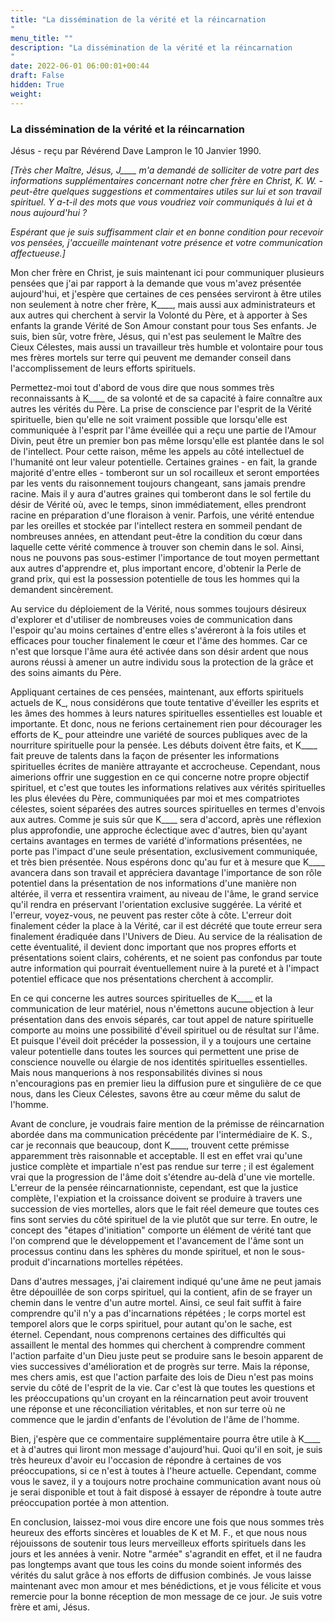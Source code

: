 ```yaml
---
title: "La dissémination de la vérité et la réincarnation
"
menu_title: ""
description: "La dissémination de la vérité et la réincarnation
"
date: 2022-06-01 06:00:01+00:44
draft: False
hidden: True
weight:
---
```

### La dissémination de la vérité et la réincarnation


Jésus - reçu par Révérend Dave Lampron le 10 Janvier 1990.

*[Très cher Maître, Jésus, J____ m'a demandé de solliciter de votre part des informations supplémentaires concernant notre cher frère en Christ, K. W. - peut-être quelques suggestions et commentaires utiles sur lui et son travail spirituel. Y a-t-il des mots que vous voudriez voir communiqués à lui et à nous aujourd'hui ?*

*Espérant que je suis suffisamment clair et en bonne condition pour recevoir vos pensées, j'accueille maintenant votre présence et votre communication affectueuse.]*

Mon cher frère en Christ, je suis maintenant ici pour communiquer plusieurs pensées que j'ai par rapport à la demande que vous m'avez présentée aujourd'hui, et j'espère que certaines de ces pensées serviront à être utiles non seulement à notre cher frère, K____, mais aussi aux administrateurs et aux autres qui cherchent à servir la Volonté du Père, et à apporter à Ses enfants la grande Vérité de Son Amour constant pour tous Ses enfants. Je suis, bien sûr, votre frère, Jésus, qui n'est pas seulement le Maître des Cieux Célestes, mais aussi un travailleur très humble et volontaire pour tous mes frères mortels sur terre qui peuvent me demander conseil dans l'accomplissement de leurs efforts spirituels.

Permettez-moi tout d'abord de vous dire que nous sommes très reconnaissants à K____ de sa volonté et de sa capacité à faire connaître aux autres les vérités du Père. La prise de conscience par l'esprit de la Vérité spirituelle, bien qu'elle ne soit vraiment possible que lorsqu'elle est communiquée à l'esprit par l'âme éveillée qui a reçu une partie de l'Amour Divin, peut être un premier bon pas même lorsqu'elle est plantée dans le sol de l'intellect. Pour cette raison, même les appels au côté intellectuel de l'humanité ont leur valeur potentielle. Certaines graines - en fait, la grande majorité d'entre elles - tomberont sur un sol rocailleux et seront emportées par les vents du raisonnement toujours changeant, sans jamais prendre racine. Mais il y aura d'autres graines qui tomberont dans le sol fertile du désir de Vérité où, avec le temps, sinon immédiatement, elles prendront racine en préparation d'une floraison à venir. Parfois, une vérité entendue par les oreilles et stockée par l'intellect restera en sommeil pendant de nombreuses années, en attendant peut-être la condition du cœur dans laquelle cette vérité commence à trouver son chemin dans le sol. Ainsi, nous ne pouvons pas sous-estimer l'importance de tout moyen permettant aux autres d'apprendre et, plus important encore, d'obtenir la Perle de grand prix, qui est la possession potentielle de tous les hommes qui la demandent sincèrement.

Au service du déploiement de la Vérité, nous sommes toujours désireux d'explorer et d'utiliser de nombreuses voies de communication dans l'espoir qu'au moins certaines d'entre elles s'avéreront à la fois utiles et efficaces pour toucher finalement le cœur et l'âme des hommes. Car ce n'est que lorsque l'âme aura été activée dans son désir ardent que nous aurons réussi à amener un autre individu sous la protection de la grâce et des soins aimants du Père.

Appliquant certaines de ces pensées, maintenant, aux efforts spirituels actuels de K_, nous considérons que toute tentative d'éveiller les esprits et les âmes des hommes à leurs natures spirituelles essentielles est louable et importante. Et donc, nous ne ferions certainement rien pour décourager les efforts de K_ pour atteindre une variété de sources publiques avec de la nourriture spirituelle pour la pensée. Les débuts doivent être faits, et K____ fait preuve de talents dans la façon de présenter les informations spirituelles écrites de manière attrayante et accrocheuse. Cependant, nous aimerions offrir une suggestion en ce qui concerne notre propre objectif spirituel, et c'est que toutes les informations relatives aux vérités spirituelles les plus élevées du Père, communiquées par moi et mes compatriotes célestes, soient séparées des autres sources spirituelles en termes d'envois aux autres. Comme je suis sûr que K____ sera d'accord, après une réflexion plus approfondie, une approche éclectique avec d'autres, bien qu'ayant certains avantages en termes de variété d'informations présentées, ne porte pas l'impact d'une seule présentation, exclusivement communiquée, et très bien présentée. Nous espérons donc qu'au fur et à mesure que K____ avancera dans son travail et appréciera davantage l'importance de son rôle potentiel dans la présentation de nos informations d'une manière non altérée, il verra et ressentira vraiment, au niveau de l'âme, le grand service qu'il rendra en préservant l'orientation exclusive suggérée. La vérité et l'erreur, voyez-vous, ne peuvent pas rester côte à côte. L'erreur doit finalement céder la place à la Vérité, car il est décrété que toute erreur sera finalement éradiquée dans l'Univers de Dieu. Au service de la réalisation de cette éventualité, il devient donc important que nos propres efforts et présentations soient clairs, cohérents, et ne soient pas confondus par toute autre information qui pourrait éventuellement nuire à la pureté et à l'impact potentiel efficace que nos présentations cherchent à accomplir.

En ce qui concerne les autres sources spirituelles de K____ et la communication de leur matériel, nous n'émettons aucune objection à leur présentation dans des envois séparés, car tout appel de nature spirituelle comporte au moins une possibilité d'éveil spirituel ou de résultat sur l'âme. Et puisque l'éveil doit précéder la possession, il y a toujours une certaine valeur potentielle dans toutes les sources qui permettent une prise de conscience nouvelle ou élargie de nos identités spirituelles essentielles. Mais nous manquerions à nos responsabilités divines si nous n'encouragions pas en premier lieu la diffusion pure et singulière de ce que nous, dans les Cieux Célestes, savons être au cœur même du salut de l'homme.

Avant de conclure, je voudrais faire mention de la prémisse de réincarnation abordée dans ma communication précédente par l'intermédiaire de K. S., car je reconnais que beaucoup, dont K____, trouvent cette prémisse apparemment très raisonnable et acceptable. Il est en effet vrai qu'une justice complète et impartiale n'est pas rendue sur terre ; il est également vrai que la progression de l'âme doit s'étendre au-delà d'une vie mortelle. L'erreur de la pensée réincarnationniste, cependant, est que la justice complète, l'expiation et la croissance doivent se produire à travers une succession de vies mortelles, alors que le fait réel demeure que toutes ces fins sont servies du côté spirituel de la vie plutôt que sur terre. En outre, le concept des "étapes d'initiation" comporte un élément de vérité tant que l'on comprend que le développement et l'avancement de l'âme sont un processus continu dans les sphères du monde spirituel, et non le sous-produit d'incarnations mortelles répétées.

Dans d'autres messages, j'ai clairement indiqué qu'une âme ne peut jamais être dépouillée de son corps spirituel, qui la contient, afin de se frayer un chemin dans le ventre d'un autre mortel. Ainsi, ce seul fait suffit à faire comprendre qu'il n'y a pas d'incarnations répétées ; le corps mortel est temporel alors que le corps spirituel, pour autant qu'on le sache, est éternel. Cependant, nous comprenons certaines des difficultés qui assaillent le mental des hommes qui cherchent à comprendre comment l'action parfaite d'un Dieu juste peut se produire sans le besoin apparent de vies successives d'amélioration et de progrès sur terre. Mais la réponse, mes chers amis, est que l'action parfaite des lois de Dieu n'est pas moins servie du côté de l'esprit de la vie. Car c'est là que toutes les questions et les préoccupations qu'un croyant en la réincarnation peut avoir trouvent une réponse et une réconciliation véritables, et non sur terre où ne commence que le jardin d'enfants de l'évolution de l'âme de l'homme.

Bien, j'espère que ce commentaire supplémentaire pourra être utile à K____ et à d'autres qui liront mon message d'aujourd'hui. Quoi qu'il en soit, je suis très heureux d'avoir eu l'occasion de répondre à certaines de vos préoccupations, si ce n'est à toutes à l'heure actuelle. Cependant, comme vous le savez, il y a toujours notre prochaine communication avant nous où je serai disponible et tout à fait disposé à essayer de répondre à toute autre préoccupation portée à mon attention.

En conclusion, laissez-moi vous dire encore une fois que nous sommes très heureux des efforts sincères et louables de K et M. F., et que nous nous réjouissons de soutenir tous leurs merveilleux efforts spirituels dans les jours et les années à venir. Notre "armée" s'agrandit en effet, et il ne faudra pas longtemps avant que tous les coins du monde soient informés des vérités du salut grâce à nos efforts de diffusion combinés. Je vous laisse maintenant avec mon amour et mes bénédictions, et je vous félicite et vous remercie pour la bonne réception de mon message de ce jour. Je suis votre frère et ami, Jésus.